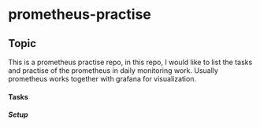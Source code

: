 # prometheus-practise

## Topic
This is a prometheus practise repo, in this repo, I would like to list the tasks and practise of the prometheus in daily monitoring work. Usually prometheus works together with grafana for visualization. 

#### Tasks
##### Setup
